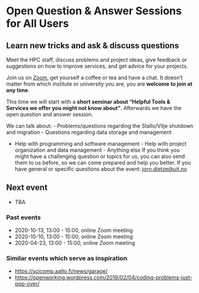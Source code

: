 # Open Question & Answer Sessions for All Users

## Learn new tricks and ask & discuss questions

Meet the HPC staff, discuss problems and project ideas, give feedback or
suggestions on how to improve services, and get advice for your
projects.

Join us on [Zoom](https://uit.zoom.us/j/65284253551), get yourself a
coffee or tea and have a chat. It doesn’t matter from which institute or
university you are, you are **welcome to join at any time**.

This time we will start with a **short seminar about “Helpful Tools &
Services we offer you might not know about”**. Afterwards we have the
open question and answer session.

We can talk about: - Problems/questions regarding the Stallo/Vilje
shutdown and migration - Questions regarding data storage and management
- Help with programming and software management - Help with project
organization and data management - Anything else If you think you might
have a challenging question or topics for us, you can also send them to
us before, so we can come prepared and help you better. If you have
general or specific questions about the event: <jorn.dietze@uit.no>

## Next event

-   TBA

### Past events

-   2020-10-13, 13:00 - 15:00, online Zoom meeting
-   2020-10-10, 13:00 - 15:00, online Zoom meeting
-   2020-04-23, 13:00 - 15:00, online Zoom meeting

### Similar events which serve as inspiration

-   <https://scicomp.aalto.fi/news/garage/>
-   <https://openworking.wordpress.com/2019/02/04/coding-problems-just-pop-over/>
